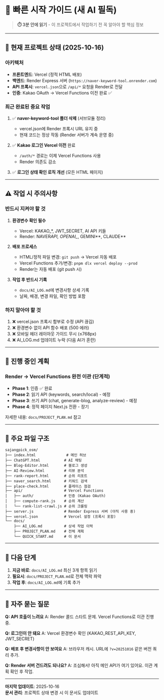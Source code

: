 # 🚀 빠른 시작 가이드 (새 AI 필독)

> **⏱️ 3분 안에 읽기** - 이 프로젝트에서 작업하기 전 꼭 알아야 할 핵심 정보

---

## 📌 현재 프로젝트 상태 (2025-10-16)

### 아키텍처

- **프론트엔드**: Vercel (정적 HTML 배포)
- **백엔드**: Render Express 서버 (`https://naver-keyword-tool.onrender.com`)
- **API 프록시**: `vercel.json`으로 `/api/*` 요청을 Render로 전달
- **인증**: Kakao OAuth → Vercel Functions 이전 완료 ✅

### 최근 완료된 중요 작업

1. ✅ **naver-keyword-tool 폴더 삭제** (서브모듈 정리)

   - vercel.json에 Render 프록시 URL 유지 중
   - 현재 코드는 정상 작동 (Render 서버가 계속 운영 중)

2. ✅ **Kakao 로그인 Vercel 이전** 완료

   - `/auth/*` 경로는 이제 Vercel Functions 사용
   - Render 의존도 감소

3. ✅ **로그인 상태 확인 로직 개선** (모든 HTML 페이지)

---

## ⚠️ 작업 시 주의사항

### 반드시 지켜야 할 것

1. **환경변수 확인 필수**

   - Vercel: KAKAO\_\*, JWT_SECRET, AI API 키들
   - Render: NAVER*API*_, OPENAI\__, GEMINI*\*, CLAUDE*\*

2. **배포 프로세스**

   - HTML/정적 파일 변경: `git push` → Vercel 자동 배포
   - Vercel Functions 추가/변경: `pnpm dlx vercel deploy --prod`
   - Render는 자동 배포 (git push 시)

3. **작업 후 반드시 기록**
   - `docs/AI_LOG.md`에 변경사항 상세 기록
   - 날짜, 배경, 변경 파일, 확인 방법 포함

### 하지 말아야 할 것

1. ❌ vercel.json 프록시 함부로 수정 (API 끊김)
2. ❌ 환경변수 없이 API 함수 배포 (500 에러)
3. ❌ 모바일 헤더 레이아웃 가이드 무시 (≤768px)
4. ❌ AI_LOG.md 업데이트 누락 (다음 AI가 혼란)

---

## 🎯 진행 중인 계획

### Render → Vercel Functions 완전 이관 (단계적)

- **Phase 1**: 인증 ✅ 완료
- **Phase 2**: 읽기 API (keywords, search/local) - 예정
- **Phase 3**: 쓰기 API (chat, generate-blog, analyze-review) - 예정
- **Phase 4**: 정적 페이지 Next.js 전환 - 장기

자세한 내용: `docs/PROJECT_PLAN.md` 참고

---

## 📂 주요 파일 구조

```
sajangpick_osm/
├── index.html              # 메인 허브
├── ChatGPT.html           # AI 채팅
├── Blog-Editor.html       # 블로그 생성
├── AI-Review.html         # 리뷰 분석
├── rank-report.html       # 순위 리포트
├── naver_search.html      # 키워드 검색
├── place-check.html       # 플레이스 점검
├── api/                   # Vercel Functions
│   ├── auth/              # 인증 (Kakao OAuth)
│   ├── compute-rank.js    # 순위 계산
│   └── rank-list-crawl.js # 순위 크롤링
├── server.js              # Render Express 서버 (아직 사용 중)
├── vercel.json            # Vercel 설정 (프록시 포함)
└── docs/
    ├── AI_LOG.md          # 상세 작업 이력
    ├── PROJECT_PLAN.md    # 전체 계획
    └── QUICK_START.md     # 이 문서
```

---

## 🔗 다음 단계

1. **지금 바로**: `docs/AI_LOG.md` 최신 3개 항목 읽기
2. **필요시**: `docs/PROJECT_PLAN.md`로 전체 맥락 파악
3. **작업 후**: `docs/AI_LOG.md`에 기록 추가

---

## 💬 자주 묻는 질문

**Q: API 호출이 느려요**
A: Render 콜드 스타트 문제. Vercel Functions로 이관 진행 중.

**Q: 로그인이 안 돼요**
A: Vercel 환경변수 확인 (KAKAO_REST_API_KEY, JWT_SECRET)

**Q: 배포 후 변경사항이 안 보여요**
A: 브라우저 캐시. URL에 `?v=20251016` 같은 버전 쿼리 추가.

**Q: Render 서버 건드려도 되나요?**
A: 조심해서! 아직 메인 API가 여기 있어요. 이관 계획 확인 후 작업.

---

**마지막 업데이트**: 2025-10-16  
**문서 관리**: 프로젝트 상태 변경 시 이 문서도 업데이트
